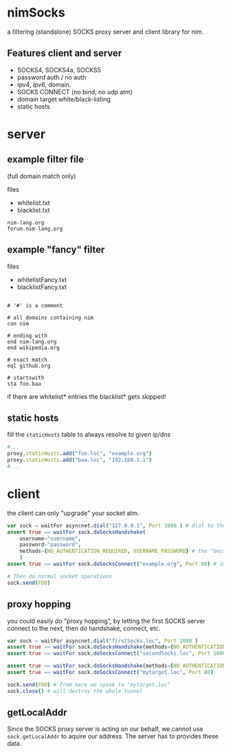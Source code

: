 # nimSocks
a filtering (standalone) SOCKS proxy server and client library for nim.

## Features client and server
- SOCKS4, SOCKS4a, SOCKS5 
- password auth / no auth
- ipv4, ipv6, domain.
- SOCKS CONNECT (no bind, no udp atm)
- domain target white/black-listing
- static hosts

# server
## example filter file 
(full domain match only)

files 
- whitelist.txt
- blacklist.txt

```
nim-lang.org
forum.nim-lang.org
```


## example "fancy" filter 

files 
- whitelistFancy.txt
- blacklistFancy.txt


```

# '#' is a comment

# all domains containing nim
con nim

# ending with
end nim-lang.org
end wikipedia.org

# exact match
eql github.org

# startswith
sta foo.baa
```

if there are whitelist* entries
the blacklist* gets skipped!


## static hosts
fill the `staticHosts` table to always resolve to given ip/dns

```nim
#...
proxy.staticHosts.add("foo.loc", "example.org")
proxy.staticHosts.add("baa.loc", "192.168.1.1")
#...
```

# client
the client can only "upgrade" your socket atm.

```nim
var sock = waitFor asyncnet.dial("127.0.0.1", Port 1080 ) # dial to the socks server 
assert true == waitFor sock.doSocksHandshake(
    username="username", 
    password="password", 
    methods={NO_AUTHENTICATION_REQUIRED, USERNAME_PASSWORD} # the "best" auth supported gets choosen by the server!
    ) 
assert true == waitFor sock.doSocksConnect("example.org", Port 80) # instruct the proxy to connect to target host (by tcp)

# Then do normal socket operations
sock.send(FOO)
```

## proxy hopping
you could easily do "proxy hopping", 
by letting the first SOCKS server connect to the next,
then do handshake, connect, etc.


```nim
var sock = waitFor asyncnet.dial("firstSocks.loc", Port 1080 )
assert true == waitFor sock.doSocksHandshake(methods={NO_AUTHENTICATION_REQUIRED})
assert true == waitFor sock.doSocksConnect("secondSocks.loc", Port 1080) 

assert true == waitFor sock.doSocksHandshake(methods={NO_AUTHENTICATION_REQUIRED})
assert true == waitFor sock.doSocksConnect("mytarget.loc", Port 80) 

sock.send(FOO) # from here we speak to "mytarget.loc"
sock.close() # will destroy the whole tunnel
```


## getLocalAddr 
Since the SOCKS proxy server is acting on our behalf, 
we cannot use `sock.getLocalAddr` to aquire our address.
The server has to provides these data.

